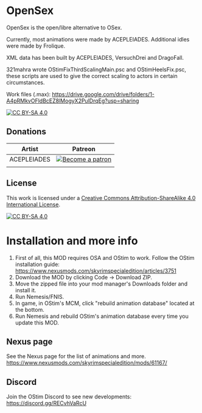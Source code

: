 # OpenSex
OpenSex is the open/libre alternative to OSex.

Currently, most animations were made by ACEPLEIADES. Additional idles were made by Frolique.

XML data has been built by ACEPLEIADES, VersuchDrei and DragoFall.

321mahra wrote OStimFixThirdScalingMain.psc and OStimHeelsFix.psc, these scripts are used to give the correct scaling to actors in certain circumstances.

Work files (.max): https://drive.google.com/drive/folders/1-A4pRMkvOFldBcEZ8lMogyX2PulDrqEg?usp=sharing

[![CC BY-SA 4.0][cc-by-sa-shield]][cc-by-sa]

## Donations 

| Artist | Patreon |
|-|-|
| ACEPLEIADES |<a href="https://www.patreon.com/skyrimaceanimations"><img alt="Become a patron" src="https://i.ibb.co/GPtxW0M/patron35.png"></a>|
| | |

## License

This work is licensed under a
[Creative Commons Attribution-ShareAlike 4.0 International License][cc-by-sa].

[![CC BY-SA 4.0][cc-by-sa-image]][cc-by-sa]

[cc-by-sa]: http://creativecommons.org/licenses/by-sa/4.0/
[cc-by-sa-image]: https://licensebuttons.net/l/by-sa/4.0/88x31.png
[cc-by-sa-shield]: https://img.shields.io/badge/License-CC%20BY--SA%204.0-lightgrey.svg

# Installation and more info

1) First of all, this MOD requires OSA and OStim to work. Follow the OStim installation guide: https://www.nexusmods.com/skyrimspecialedition/articles/3751
2) Download the MOD by clicking Code -> Download ZIP.
3) Move the zipped file into your mod manager's Downloads folder and install it.
4) Run Nemesis/FNIS.
5) In game, in OStim's MCM, click "rebuild animation database" located at the bottom.
6) Run Nemesis and rebuild OStim's animation database every time you update this MOD.

## Nexus page

See the Nexus page for the list of animations and more.
https://www.nexusmods.com/skyrimspecialedition/mods/61167/

## Discord

Join the OStim Discord to see new developments: https://discord.gg/RECvhVaRcU
